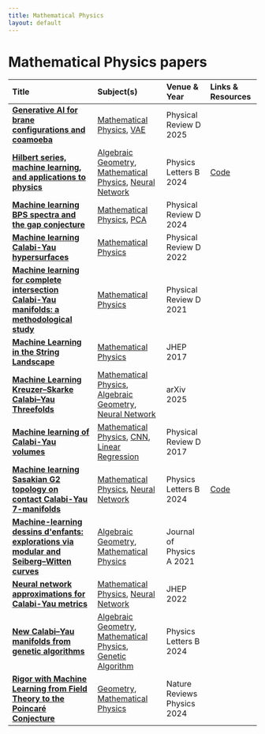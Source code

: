 ```yaml
---
title: Mathematical Physics
layout: default
---
```


# Mathematical Physics papers

| Title | Subject(s) | Venue & Year | Links & Resources |
| :--- | :--- | :--- | :--- |
| **[Generative AI for brane configurations and coamoeba](https://journals.aps.org/prd/abstract/10.1103/PhysRevD.111.086013)** | [Mathematical Physics](mathematical-physics.md), [VAE](vae.md) | Physical Review D 2025 |  |
| **[Hilbert series, machine learning, and applications to physics](https://www.sciencedirect.com/science/article/pii/S0370269322001009)** | [Algebraic Geometry](algebraic-geometry.md), [Mathematical Physics](mathematical-physics.md), [Neural Network](neural-network.md) | Physics Letters B 2024 | [Code](https://github.com/edhirst/HilbertSeriesML) |
| **[Machine learning BPS spectra and the gap conjecture](https://journals.aps.org/prd/abstract/10.1103/PhysRevD.110.046016)** | [Mathematical Physics](mathematical-physics.md), [PCA](pca.md) | Physical Review D 2024 |  |
| **[Machine learning Calabi-Yau hypersurfaces](https://journals.aps.org/prd/abstract/10.1103/PhysRevD.105.066002)** | [Mathematical Physics](mathematical-physics.md) | Physical Review D 2022 |  |
| **[Machine learning for complete intersection Calabi-Yau manifolds: a methodological study](https://journals.aps.org/prd/abstract/10.1103/PhysRevD.103.126014)** | [Mathematical Physics](mathematical-physics.md) | Physical Review D 2021 |  |
| **[Machine Learning in the String Landscape](https://link.springer.com/article/10.1007/JHEP09(2017)157)** | [Mathematical Physics](mathematical-physics.md) | JHEP 2017 |  |
| **[Machine Learning Kreuzer–Skarke Calabi–Yau Threefolds](https://arxiv.org/abs/2112.09117)** | [Mathematical Physics](mathematical-physics.md), [Algebraic Geometry](algebraic-geometry.md), [Neural Network](neural-network.md) | arXiv 2025 |  |
| **[Machine learning of Calabi-Yau volumes](https://journals.aps.org/prd/abstract/10.1103/PhysRevD.96.066014)** | [Mathematical Physics](mathematical-physics.md), [CNN](cnn.md), [Linear Regression](linear-regression.md) | Physical Review D 2017 |  |
| **[Machine learning Sasakian G2 topology on contact Calabi-Yau 7-manifolds](https://www.sciencedirect.com/science/article/pii/S0370269324000753)** | [Mathematical Physics](mathematical-physics.md), [Neural Network](neural-network.md) | Physics Letters B 2024 | [Code](https://github.com/TomasSilva/MLcCY7) |
| **[Machine-learning dessins d'enfants: explorations via modular and Seiberg–Witten curves](https://iopscience.iop.org/article/10.1088/1751-8121/abbc4f/meta?casa_token=cZ63RVRdvnsAAAAA:xnYl-Q3AxTTiLmSVpagIJDplLlUaR5it-7OUQOgn4PFXZ_PzvWQAjkYqL3nAd4XuY1HznxsH7XN4D-ZEkrXNvRYBxc5a)** | [Algebraic Geometry](algebraic-geometry.md), [Mathematical Physics](mathematical-physics.md) | Journal of Physics A 2021 |  |
| **[Neural network approximations for Calabi-Yau metrics](https://link.springer.com/article/10.1007/JHEP08(2022)105)** | [Mathematical Physics](mathematical-physics.md), [Neural Network](neural-network.md) | JHEP 2022 |  |
| **[New Calabi–Yau manifolds from genetic algorithms](https://www.sciencedirect.com/science/article/pii/S0370269324000625)** | [Algebraic Geometry](algebraic-geometry.md), [Mathematical Physics](mathematical-physics.md), [Genetic Algorithm](genetic-algorithm.md) | Physics Letters B 2024 |  |
| **[Rigor with Machine Learning from Field Theory to the Poincaré Conjecture](https://www.nature.com/articles/s42254-024-00709-0)** | [Geometry](geometry.md), [Mathematical Physics](mathematical-physics.md) | Nature Reviews Physics 2024 |  |